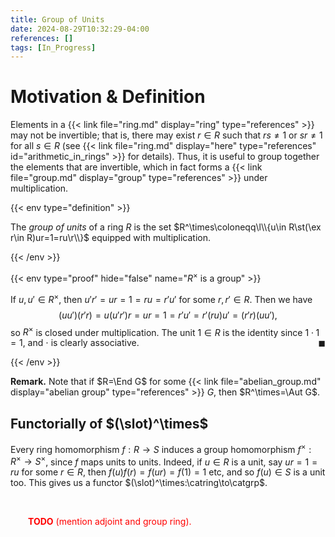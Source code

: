 ```yaml
---
title: Group of Units
date: 2024-08-29T10:32:29-04:00
references: []
tags: [In_Progress]
---
```


# Motivation & Definition

Elements in a {{< link file="ring.md" display="ring" type="references" >}} may not be invertible; that is, there may exist $r\in R$ such that $rs\neq1$ or $sr\neq1$ for all $s\in R$ (see {{< link file="ring.md" display="here" type="references" id="arithmetic_in_rings" >}} for details). Thus, it is useful to group together the elements that are invertible, which in fact forms a {{< link file="group.md" display="group" type="references" >}} under multiplication.

{{< env type="definition" >}}

The *group of units* of a ring $R$ is the set $R^\times\coloneqq\l\\{u\in R\st(\ex r\in R)ur=1=ru\r\\}$ equipped with multiplication.

{{< /env >}}

{{< env type="proof" hide="false" name="$R^\times$ is a group" >}}

If $u,u'\in R^\times$, then $u'r'=ur=1=ru=r'u'$ for some $r,r'\in R$. Then we have
$$\begin{equation}
    (uu')(r'r)=u(u'r')r=ur=1=r'u'=r'(ru)u'=(r'r)(uu'),
\end{equation}$$
so $R^\times$ is closed under multiplication. The unit $1\in R$ is the identity since $1\cdot1=1$, and $\cdot$ is clearly associative.<span style="float:right;">$\blacksquare$</span>

{{< /env >}}

<div class="space"></div>

**Remark.** Note that if $R=\End G$ for some {{< link file="abelian_group.md" display="abelian group" type="references" >}} $G$, then $R^\times=\Aut G$.

<div class="space"></div>

## Functorially of $(\slot)^\times$

Every ring homomorphism $f:R\to S$ induces a group homomorphism $f^\times:R^\times\to S^\times$, since $f$ maps units to units. Indeed, if $u\in R$ is a unit, say $ur=1=ru$ for some $r\in R$, then $f(u)f(r)=f(ur)=f(1)=1$ etc, and so $f(u)\in S$ is a unit too. This gives us a functor $(\slot)^\times:\catring\to\catgrp$.

<br>

&emsp;&emsp;<span style="color:red">**TODO** (mention adjoint and group ring).</span>
